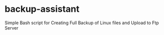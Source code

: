 # backup-assistant
Simple Bash script for Creating Full Backup of Linux files and Upload to Ftp Server

